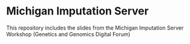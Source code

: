 # Michigan Imputation Server
This repository includes the slides from the Michigan Imputation Server Workshop (Genetics and Genomics Digital Forum)
